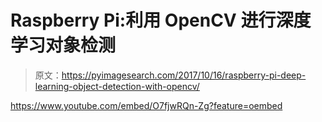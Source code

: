 # Raspberry Pi:利用 OpenCV 进行深度学习对象检测

> 原文：<https://pyimagesearch.com/2017/10/16/raspberry-pi-deep-learning-object-detection-with-opencv/>

<https://www.youtube.com/embed/O7fjwRQn-Zg?feature=oembed>